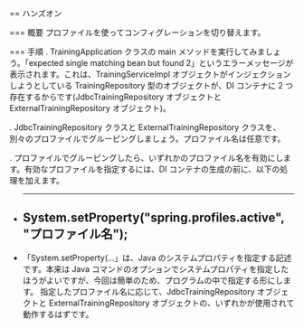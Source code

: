 == ハンズオン

=== 概要
プロファイルを使ってコンフィグレーションを切り替えます。

=== 手順
. TrainingApplication クラスの main メソッドを実行してみましょう。「expected single matching bean but found 2」というエラーメッセージが表示されます。これは、TrainingServiceImpl オブジェクトがインジェクションしようとしている TrainingRepository 型のオブジェクトが、DI コンテナに 2 つ存在するからです(JdbcTrainingRepository オブジェクトと ExternalTrainingRepository オブジェクト)。

. JdbcTrainingRepository クラスと ExternalTrainingRepository クラスを、別々のプロファイルでグルーピングしましょう。プロファイル名は任意です。

. プロファイルでグルーピングしたら、いずれかのプロファイル名を有効にします。有効なプロファイルを指定するには、DI コンテナの生成の前に、以下の処理を加えます。

- ***
  ## System.setProperty("spring.profiles.active", "プロファイル名");
- 「System.setProperty(...」は、Java のシステムプロパティを指定する記述です。本来は Java コマンドのオプションでシステムプロパティを指定したほうがよいですが、今回は簡単のため、プログラムの中で指定する形にします。
  指定したプロファイル名に応じて、JdbcTrainingRepository オブジェクトと ExternalTrainingRepository オブジェクトの、いずれかが使用されて動作するはずです。
